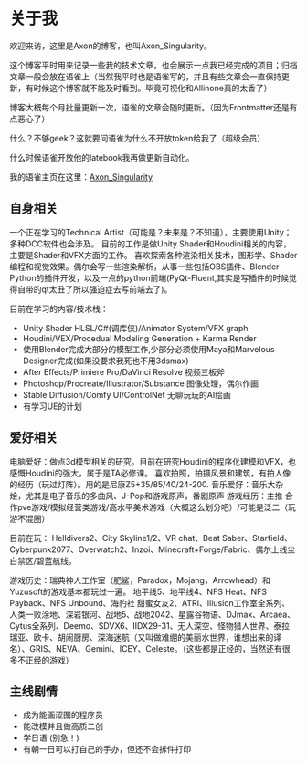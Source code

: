 # 关于我
欢迎来访，这里是Axon的博客，也叫Axon_Singularity。

这个博客平时用来记录一些我的技术文章，也会展示一点我已经完成的项目；归档文章一般会放在语雀上（当然我平时也是语雀写的，并且有些文章会一直保持更新，有时候这个博客就不能及时看到。毕竟可视化和Allinone真的太香了）

博客大概每个月批量更新一次，语雀的文章会随时更新。（因为Frontmatter还是有点恶心了）

什么？不够geek？这就要问语雀为什么不开放token给我了（超级会员）

什么时候语雀开放他的latebook我再做更新自动化。

我的语雀主页在这里：[Axon_Singularity](https://www.yuque.com/shuangfeidu)

## **自身相关**

一个正在学习的Technical Artist（可能是？未来是？不知道），主要使用Unity；多种DCC软件也会涉及。
目前的工作是做Unity Shader和Houdini相关的内容，主要是Shader和VFX方面的工作。
喜欢探索各种渲染相关技术，图形学、Shader编程和视觉效果。偶尔会写一些渲染解析，从事一些包括OBS插件、Blender Python的插件开发，以及一点的python前端(PyQt-Fluent,其实是写插件的时候觉得自带的qt太丑了所以强迫症去写前端去了)。

目前在学习的内容/技术栈：
- Unity Shader HLSL/C#(调库侠)/Animator System/VFX graph
- Houdini/VEX/Procedual Modeling Generation + Karma Render
- 使用Blender完成大部分的模型工作,少部分必须使用Maya和Marvelous Designer完成(如果没要求我死也不用3dsmax)
- After Effects/Primiere Pro/DaVinci Resolve 视频三板斧
- Photoshop/Procreate/Illustrator/Substance 图像处理，偶尔作画
- Stable Diffusion/Comfy UI/ControlNet 无聊玩玩的AI绘画
- 有学习UE的计划

## **爱好相关**

电脑爱好：做点3d模型相关的研究。目前在研究Houdini的程序化建模和VFX，也感慨Houdini的强大，属于是TA必修课。
喜欢拍照，拍摄风景和建筑，有拍人像的经历（玩过灯阵）。用的是尼康Z5+35/85/40/24-200.
音乐爱好：音乐大杂烩，尤其是电子音乐的多曲风、J-Pop和游戏原声，番剧原声
游戏经历：主推 合作pve游戏/模拟经营类游戏/高水平美术游戏（大概这么划分吧）/可能是泛二（玩游不混圈）

目前在玩： Helldivers2、City Skyline1/2、VR chat、Beat Saber、Starfield、Cyberpunk2077、Overwatch2、Inzoi、Minecraft+Forge/Fabric、偶尔上线尘白禁区/碧蓝航线。

游戏历史：瑞典神人工作室（肥鲨，Paradox，Mojang，Arrowhead）和Yuzusoft的游戏基本都玩过一遍。 地平线5、地平线4、NFS Heat、NFS Payback、NFS Unbound、海豹社 甜蜜女友2、ATRI、Illusion工作室全系列、人类一败涂地、深岩银河、战地5、战地2042、星露谷物语、DJmax、Arcaea、Cytus全系列、Deemo、SDVX6、IIDX29-31、无人深空、怪物猎人世界、泰拉瑞亚、欧卡、胡闹厨房、深海迷航（又叫做难绷的美丽水世界，谁想出来的译名）、GRIS、NEVA、Gemini、ICEY、Celeste。（这些都是正经的，当然还有很多不正经的游戏）

## **主线剧情**
- 成为能画涩图的程序员
- 能改模并且做高质二创
- 学日语 (别急！)
- 有朝一日可以打自己的手办，但还不会拆件打印



<!-- 你好，这里是关于我的测试页面。这个链接没有使用md自带的内联链接和引用链接，而是使用hugo的语法进行其他文章的引用。
我最近写了[第二篇文章]({{< relref "posts/whatdoyouwant/index.md" >}})，欢迎阅读！ -->